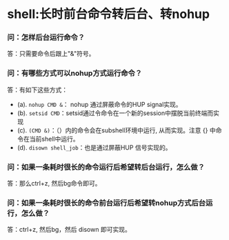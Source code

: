 # shell:长时前台命令转后台、转nohup

### 问：怎样后台运行命令？
答：只需要命令后跟上"&"符号。

### 问：有哪些方式可以nohup方式运行命令？
答：有如下这些方式：
- (a). ```nohup CMD &```： nohup 通过屏蔽命令的HUP signal实现。
- (b). ```setsid CMD```：setsid通过令命令在一个新的session中摆脱当前终端而实现
- (c). ```(CMD &)```：（）内的命令会在subshell环境中运行, 从而实现。注意 {} 中命令在当前shell中运行。
- (d). ```disown shell_job```：也是通过屏蔽HUP 信号实现的。

### 问：如果一条耗时很长的命令运行后希望转后台运行，怎么做？
答：那么ctrl+z, 然后bg命令即可。

### 问：如果一条耗时很长的命令前台运行后希望转nohup方式后台运行，怎么做？
答：ctrl+z, 然后bg，然后 disown 即可实现。
